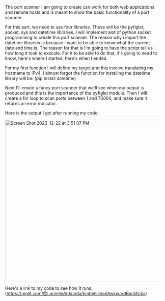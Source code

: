 The port scanner I am going to create can work for both web applications and remote hosts and is meant to show the basic functionality of a port scanner. 

For this part, we need to use four libraries. These will be the pyfiglet, socket, sys and datetime libraries. I will implement alot of python socket programming to create this port scanner. The reason why i import the datetime libraries is because I want to be able to know what the current date and time is. The reason for that is I'm going to have the script tell us how long it took to execute. For it to be able to do that, it's going to need to know, here's where I started, here's when I ended. 

For my first function I will define my target and this involve translating my hostname to IPv4. I almost forgot the function for installing the datetime library will be:
(pip install datetime) 

Next I'll create a fancy port scanner that we'll see when my output is produced and this is the importance of the pyfiglet module.
Then I will create a for loop to scan ports between 1 and 70000, and make sure it returns an error indicator. 

Here is the output I got after running my code:

<img width="526" alt="Screen Shot 2023-12-22 at 3 51 07 PM" src="https://github.com/larnelle15/Multi-scanner/assets/139686202/b6f6c7fe-7aac-4a7a-8087-9868ff3cb945">



Here's a link to my code to see how it runs. (https://replit.com/@LarnelleAnkunda/EmbellishedAwkwardBackticks)
